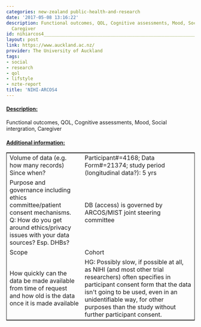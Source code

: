```yaml
---
categories: new-zealand public-health-and-research
date: '2017-05-08 13:16:22'
description: Functional outcomes, QOL, Cognitive assessments, Mood, Social intergration,
  Caregiver
id: nihiarcos4_________________________________________________________________
layout: post
link: https://www.auckland.ac.nz/
provider: The University of Auckland
tags:
- social
- research
- qol
- lifstyle
- nzte-report
title: 'NIHI-ARCOS4                                                                 '
---
```



 <h4> <u>Description:</u> </h4>
Functional outcomes, QOL, Cognitive assessments, Mood, Social intergration, Caregiver
 <h4> <u>Additional information:</u> </h4>
 <table style="border: 1px solid">
 <tr> <td width="40%">Volume of data (e.g. how many records)
Since when?</td> <td>Participant#=4168; Data Form#=21374; study period (longitudinal data?): 5 yrs</td> </tr>
 <tr> <td width="40%">Purpose and governance including ethics committee/patient consent mechanisms. Q: How do you get around ethics/privacy issues with your data sources? Esp. DHBs?</td> <td>DB (access) is governed by ARCOS/MIST joint steering committee</td> </tr>
 <tr> <td width="40%">Scope</td> <td>Cohort</td> </tr>
 <tr> <td width="40%">How quickly can the data be made available from time of request and how old is the data once it is made available</td> <td>HG: Possibly slow, if possible at all, as NIHI (and most other trial researchers) often specifies in participant consent form that the data isn't going to be used, even in an unidentifiable way, for other purposes than the study without further participant consent.</td> </tr>
 </table>